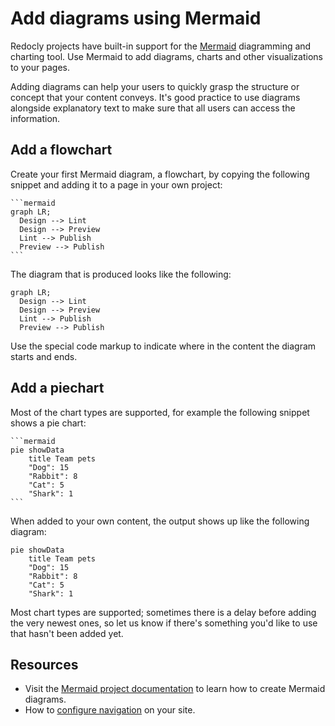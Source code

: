 # Add diagrams using Mermaid

Redocly projects have built-in support for the [Mermaid](https://mermaid.js.org/) diagramming and charting tool.
Use Mermaid to add diagrams, charts and other visualizations to your pages.

Adding diagrams can help your users to quickly grasp the structure or concept that your content conveys.
It's good practice to use diagrams alongside explanatory text to make sure that all users can access the information.

## Add a flowchart

Create your first Mermaid diagram, a flowchart, by copying the following snippet and adding it to a page in your own project:

````text
```mermaid
graph LR;
  Design --> Lint
  Design --> Preview
  Lint --> Publish
  Preview --> Publish
```
````

The diagram that is produced looks like the following:

```mermaid
graph LR;
  Design --> Lint
  Design --> Preview
  Lint --> Publish
  Preview --> Publish
```

Use the special code markup to indicate where in the content the diagram starts and ends.

## Add a piechart

Most of the chart types are supported, for example the following snippet shows a pie chart:

````text
```mermaid
pie showData
    title Team pets
    "Dog": 15
    "Rabbit": 8
    "Cat": 5
    "Shark": 1
```
````

When added to your own content, the output shows up like the following diagram:

```mermaid
pie showData
    title Team pets
    "Dog": 15
    "Rabbit": 8
    "Cat": 5
    "Shark": 1
```

Most chart types are supported; sometimes there is a delay before adding the very newest ones, so let us know if there's something you'd like to use that hasn't been added yet.

## Resources

* Visit the [Mermaid project documentation](https://mermaid.js.org/intro/#diagram-types) to learn how to create Mermaid diagrams.
* How to [configure navigation](../navigation/index.md) on your site.
